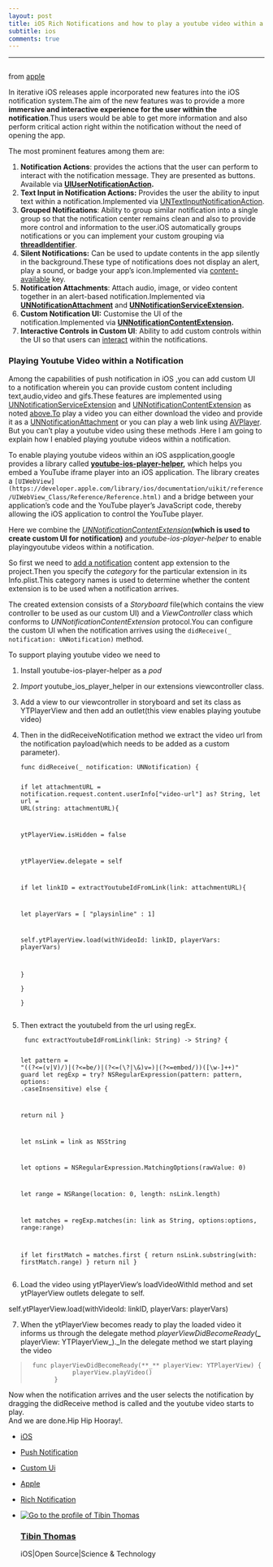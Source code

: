 ```yaml
---
layout: post
title: iOS Rich Notifications and how to play a youtube video within a notification
subtitle: ios
comments: true
---
```

<hr>
<p><img src="https://cdn-images-1.medium.com/max/2560/1*tbPq5hncRE-kYaXxgFs60g.png" alt=""></p>
<p>from  <a href="https://www.apple.com/">apple</a></p>
<p>In iterative iOS releases apple incorporated new features into the iOS notification system.The aim of the new features was to provide a more  <strong>immersive and interactive experience for the user within the notification</strong>.Thus users would be able to get more information and also perform critical action right within the notification without the need of opening the app.</p>
<p>The most prominent features among them are:</p>
<ol>
<li><strong>Notification Actions</strong>: provides the actions that the user can perform to interact with the notification message. They are presented as buttons. Available via  <a href="http://www.thinkandbuild.it/interactive-notifications-with-notification-actions/"><strong>UIUserNotificationAction</strong></a><strong>.</strong></li>
<li><strong>Text Input in Notification Actions:</strong> Provides the user the ability to input text within a notification.Implemented via  <a href="https://developer.apple.com/documentation/usernotifications/untextinputnotificationaction">UNTextInputNotificationAction</a>.</li>
<li><strong>Grouped Notifications</strong>: Ability to group similar notification into a single group so that the notification center remains clean and also to provide more control and information to the user.iOS automatically groups notifications or you can implement your custom grouping via  <a href="https://medium.com/swift-india/lets-take-quick-dive-in-grouped-notifications-5d41af9d6463"><strong>threadIdentifier</strong></a>.</li>
<li><strong>Silent Notifications:</strong> Can be used to update contents in the app silently in the background.These type of notifications does not display an alert, play a sound, or badge your app’s icon.Implemented via  <a href="https://developer.apple.com/documentation/usernotifications/setting_up_a_remote_notification_server/pushing_updates_to_your_app_silently">content-available</a> key.</li>
<li><strong>Notification Attachments</strong>: Attach audio, image, or video content together in an alert-based notification.Implemented via  <a href="https://developer.apple.com/documentation/usernotifications/unnotificationattachment"><strong>UNNotificationAttachment</strong></a>  and  <a href="https://developer.apple.com/documentation/usernotifications/unnotificationserviceextension"><strong>UNNotificationServiceExtension</strong></a><strong>.</strong></li>
<li><strong>Custom Notification UI:</strong>  Customise the UI of the notification.Implemented via  <a href="https://developer.apple.com/documentation/usernotificationsui/unnotificationcontentextension"><strong>UNNotificationContentExtension</strong></a><strong>.</strong></li>
<li><strong>Interactive Controls</strong>  <strong>in Custom UI</strong>: Ability to add custom controls within the UI so that users can  <a href="https://developer.apple.com/documentation/usernotificationsui/customizing_the_appearance_of_notifications">interact</a>  within the notifications.</li>
</ol>
<h3 id="playing-youtube-video-within-a-notification">Playing Youtube Video within a Notification</h3>
<p>Among the capabilities of push notification in iOS ,you can add custom UI<br>
to a notification wherein you can provide custom content including text,audio,video and gifs.These features are implemented using  <a href="https://developer.apple.com/documentation/usernotifications/unnotificationserviceextension">UNNotificationServiceExtension</a>  and  <a href="https://developer.apple.com/documentation/usernotificationsui/unnotificationcontentextension">UNNotificationContentExtension</a>  as noted <a href="http://above.To">above.To</a> play a video you can either download the video and provide it as a  <a href="https://developer.apple.com/documentation/usernotifications/unnotificationattachment">UNNotificationAttachment</a>  or you can play a web link using  <a href="https://developer.apple.com/documentation/avfoundation/avplayer">AVPlayer</a>. But you can’t play a youtube video using these methods .Here I am going to explain how I enabled playing youtube videos within a notification.</p>
<p>To enable playing youtube videos within an iOS aspplication,google provides a library called  <a href="https://developers.google.com/youtube/v3/guides/ios_youtube_helper"><strong>youtube-ios-player-helper</strong></a><strong>,</strong> which helps you embed a YouTube iframe player into an iOS application. The library creates a  <code>[UIWebView](https://developer.apple.com/library/ios/documentation/uikit/reference/UIWebView_Class/Reference/Reference.html)</code>  and a bridge between your application’s code and the YouTube player’s JavaScript code, thereby allowing the iOS application to control the YouTube player.</p>
<p>Here we combine the  <a href="https://developer.apple.com/documentation/usernotificationsui/unnotificationcontentextension"><em>UNNotificationContentExtension</em></a><strong>(<strong>which is used to create custom UI for notification</strong>)</strong> and  <em>youtube-ios-player-helper</em>  to enable playingyoutube videos within a notification.</p>
<p>So first we need to  <a href="https://developer.apple.com/documentation/usernotificationsui/customizing_the_appearance_of_notifications?language=objc">add a notification</a>  content app extension to the project.Then you specify the  <em>category</em>  for the particular extension in its Info.plist.This category names is used to determine whether the content extension is to be used when a notification arrives.</p>
<p>The created extension consists of a  <em>Storyboard</em>  file(which contains the view controller to be used as our custom UI) and a  <em>ViewController</em>  class which conforms to  <em>UNNotificationContentExtension</em>  protocol.You can configure the custom UI when the notification arrives using the  <code>didReceive(_ notification: UNNotification)</code>  method.</p>
<p>To support playing youtube video we need to</p>
<ol>
<li>
<p>Install youtube-ios-player-helper as a  <em>pod</em></p>
</li>
<li>
<p><em>Import</em>  youtube_ios_player_helper in our extensions viewcontroller class.</p>
</li>
<li>
<p>Add a view to our viewcontroller in storyboard and set its class as YTPlayerView and then add an outlet(this view enables playing youtube video)</p>
</li>
<li>
<p>Then in the didReceiveNotification method we extract the video url from the notification payload(which needs to be added as a custom parameter).</p>
<pre><code>func didReceive(_ notification: UNNotification) {

if let attachmentURL = notification.request.content.userInfo["video-url"] as? String, let url
= URL(string: attachmentURL){

ytPlayerView.isHidden = false

ytPlayerView.delegate = self

if let linkID = extractYoutubeIdFromLink(link: attachmentURL){

let playerVars = [ "playsinline" : 1]

self.ytPlayerView.load(withVideoId: linkID, playerVars: playerVars)

   }  
  }  
}
</code></pre>
</li>
<li>
<p>Then extract the youtubeId from the url using regEx.</p>
<pre><code> func extractYoutubeIdFromLink(link: String) -&gt; String? {
 
 let pattern = "((?&lt;=(v|V)/)|(?&lt;=be/)|(?&lt;=(\\?|\\&amp;)v=)|(?&lt;=embed/))([\\w-]++)"
 guard let regExp = try? NSRegularExpression(pattern: pattern, options: .caseInsensitive) else {

 return nil   }

 let nsLink = link as NSString

 let options = NSRegularExpression.MatchingOptions(rawValue: 0)

 let range = NSRange(location: 0, length: nsLink.length)

 let matches = regExp.matches(in: link as String, options:options, range:range)

 if let firstMatch = matches.first {   return nsLink.substring(with: firstMatch.range)   }   return nil   }
</code></pre>
</li>
<li>
<p>Load the video using ytPlayerView’s loadVideoWithId method and set ytPlayerView outlets delegate to self.</p>
</li>
</ol>
<p>self.ytPlayerView.load(withVideoId: linkID, playerVars: playerVars)</p>
<ol start="7">
<li>When the ytPlayerView becomes ready to play the loaded video it informs us through the delegate method  <em>playerViewDidBecomeReady</em>(<strong>_</strong>  playerView: YTPlayerView_)._In the delegate method we start playing the video</li>
</ol>
<blockquote>
<pre><code> func playerViewDidBecomeReady(**_** playerView: YTPlayerView) {  
           	playerView.playVideo()  
       }
</code></pre>
</blockquote>
<p>Now when the notification arrives and the user selects the notification by dragging the didReceive method is called and the youtube video starts to play.<br>
And we are done.Hip Hip Hooray!.</p>
<ul>
<li>
<p><a href="https://medium.com/tag/ios?source=post">iOS</a></p>
</li>
<li>
<p><a href="https://medium.com/tag/push-notification?source=post">Push Notification</a></p>
</li>
<li>
<p><a href="https://medium.com/tag/custom-ui?source=post">Custom Ui</a></p>
</li>
<li>
<p><a href="https://medium.com/tag/apple?source=post">Apple</a></p>
</li>
<li>
<p><a href="https://medium.com/tag/rich-notification?source=post">Rich Notification</a></p>
</li>
<li>
<p><a href="https://medium.com/@tibinmutholy?source=footer_card" title="Go to the profile of Tibin Thomas"><img src="https://cdn-images-1.medium.com/fit/c/60/60/1*iCzkSKlEB0uod0UoJnkBbQ.jpeg" alt="Go to the profile of Tibin Thomas"></a></p>
<h3 id="tibin-thomas"><a href="https://medium.com/@tibinmutholy" title="Go to the profile of Tibin Thomas">Tibin Thomas</a></h3>
<p>iOS|Open Source|Science &amp; Technology</p>
</li>
</ul>

